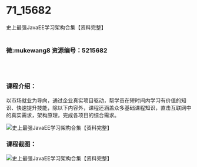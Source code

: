 # 71_15682
史上最强JavaEE学习架构合集【资料完整】
<br/></br>
<h3>微:mukewang8 资源编号：5215682</h3>
<br/></br>
<h3>课程介绍：</h3>
<p>以市场就业为导向，通过企业真实项目驱动，帮学员在短时间内学习有价值的知识、快速提升技能，除以下内容外，课程还涵盖众多基础课程知识，直击互联网中的真实需求，架构原理，完成各项目的综合需求。</p>
<p><img src="https://www.ko996.com/wp-content/uploads/img/2020/10/2-43.png" alt="史上最强JavaEE学习架构合集【资料完整】"></p>
<div class="info-desc">
<h3>课程截图：</h3>
<p><img src="https://www.ko996.com/wp-content/uploads/img/2020/10/1-46.png" alt="史上最强JavaEE学习架构合集【资料完整】"></p>


			
</div>
